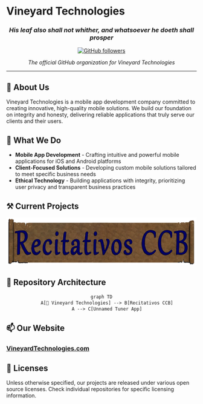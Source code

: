 #  Vineyard Technologies

<div align="center">

### _**His leaf also shall not whither, and whatsoever he doeth shall prosper**_

[![GitHub followers](https://img.shields.io/github/followers/Vineyard-Technologies?style=social)](https://github.com/Vineyard-Technologies)

*The official GitHub organization for Vineyard Technologies*

---
</div>

## 📖 About Us

Vineyard Technologies is a mobile app development company committed to creating innovative, high-quality mobile solutions. We build our foundation on integrity and honesty, delivering reliable applications that truly serve our clients and their users.

## 🌟 What We Do

- **Mobile App Development** - Crafting intuitive and powerful mobile applications for iOS and Android platforms
- **Client-Focused Solutions** - Developing custom mobile solutions tailored to meet specific business needs
- **Ethical Technology** - Building applications with integrity, prioritizing user privacy and transparent business practices

## ⚒️ Current Projects

<div align="center">
  <a href="https://github.com/Vineyard-Technologies/Recitativos-CCB" target="_blank">
     <img src="https://github.com/Vineyard-Technologies/Recitativos-CCB/blob/main/src/images/RecitativosCCBGitHubLogo.webp" alt="Recitativos CCB Logo" width="830"/>
  </a>
</div>

## 📖 Repository Architecture

<div align="center">

```mermaid
graph TD
    A[🌿 Vineyard Technologies] --> B[Recitativos CCB]
    A --> C[Unnamed Tuner App]
```
</div>

## 📫 Our Website

### [VineyardTechnologies.com](https://VineyardTechnologies.com)

## 📄 Licenses

Unless otherwise specified, our projects are released under various open source licenses. Check individual repositories for specific licensing information.
